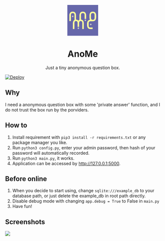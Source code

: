 <p align="center"><a href="https://excited.cloud" target="_blank" rel="noopener noreferrer"><img width="100" src="https://github.com/CyrusF/AnoMe/blob/main/static/images/favicon.jpg" alt="AnoMe logo"></a></p>
<h1 align="center">AnoMe</h1>

<p align="center">Just a tiny anonymous question box.</p>

<a href="https://heroku.com/deploy?template=https://github.com/Gnomeek/AnoMe">
  <img src="https://www.herokucdn.com/deploy/button.svg" alt="Deploy">
</a>

## Why
I need a anonymous question box with some 'private answer' function, and I do not trust the box run by the porviders.

## How to
1. Install requirement with `pip3 install -r requirements.txt` or any package manager you like.
2. Run `python3 config.py`, enter your admin password, then hash of your password will automatically recorded.
3. Run `python3 main.py`, it works.
4. Application can be accessed by http://127.0.0.1:5000.

## Before online
1. When you decide to start using, change `sqlite:///example_db` to your database path, or just delete the example_db in root path directly.
2. Disable debug mode with changing `app.debug = True` to False in `main.py`
3. Have fun!

## Screenshots
<img width="1920" src="https://user-images.githubusercontent.com/20309761/146222654-6db42aa1-c20a-4e39-9abf-b25d880372b9.png">
